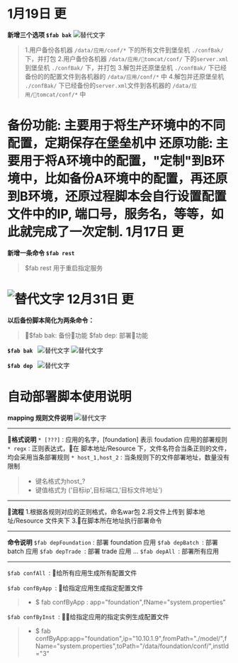1月19日 更
==
**新增三个选项
```$fab bak```**
![替代文字](https://wt-prj.oss.aliyuncs.com/95e8fcec74c047c787b20aeb2fb05e0c/fd02dd47-1b44-47c9-9551-40320d6deab7.png)
>1.用户备份各机器 ```/data/应用/conf/*``` 下的所有文件到堡垒机 ```./confBak/``` 下，并打包
2.用户备份各机器 ```/data/应用/tomcat/conf/``` 下的```server.xml```到堡垒机 ```./confBak/``` 下，并打包
3.解包并还原堡垒机  ```./confBak/``` 下已经备份的的配置文件到各机器的 ```/data/应用/conf/*``` 中
4.解包并还原堡垒机  ```./confBak/``` 下已经备份的```server.xml```文件到各机器的 ```/data/应用/tomcat/conf/*``` 中

备份功能: 主要用于将生产环境中的不同配置，定期保存在堡垒机中
**还原功能: 主要用于将A环境中的配置，"定制"到B环境中，比如备份A环境中的配置，再还原到B环境，还原过程脚本会自行设置配置文件中的IP, 端口号，服务名，等等，如此就完成了一次定制.**
1月17日 更
==
**新增一条命令
```$fab rest```**
>$fab rest 用于重启指定服务

![替代文字](https://wt-prj.oss.aliyuncs.com/95e8fcec74c047c787b20aeb2fb05e0c/e4a93f4b-cf32-4b1a-8b6f-ffdc332217d6.png)
12月31日 更
==
**以后备份脚本简化为两条命令：**
> $fab bak: 备份功能
> $fab dep: 部署功能


**```$fab bak ```**
![替代文字](https://wt-prj.oss.aliyuncs.com/95e8fcec74c047c787b20aeb2fb05e0c/e1c64073-1dc1-4c2b-8113-dddaf0f4c769.png)
![替代文字](https://wt-prj.oss.aliyuncs.com/95e8fcec74c047c787b20aeb2fb05e0c/c0b1539d-b85c-4f9d-b3ec-1eddaf6d8bb5.png)

**```$fab dep ```**
![替代文字](https://wt-prj.oss.aliyuncs.com/95e8fcec74c047c787b20aeb2fb05e0c/fca786ec-0500-40f8-9673-7c89b95dcf2d.png)

自动部署脚本使用说明
==

**mapping 规则文件说明**
![替代文字](https://wt-prj.oss.aliyuncs.com/95e8fcec74c047c787b20aeb2fb05e0c/4e1dd107-8781-4f36-b127-9b52803e289c.png)

***
**格式说明**
```* [???]：```应用的名字，[foundation] 表示 foudation 应用的部署规则
```* regx：```正则表达式，在 脚本地址/Resource 下，文件名符合当条正则的文件，均会采用当条部署规则
```* host_1,host_2：```当条规则下的文件部署地址，数量没有限制
> * 键名格式为host_?
> * 键值格式为 ('目标ip',目标端口,'目标文件地址')


***
**流程**
1.根据各规则对应的正则格式，命名war包
2.将文件上传到 脚本地址/Resource 文件夹下
3.在脚本所在地址执行部署命令

***
**命令说明**
``` $fab depFoundation ``` : 部署 foundation 应用
```$fab depBatch ```: 部署 batch 应用
```$fab depTrade ```: 部署 trade 应用
...
```$fab depAll ```: 部署所有应用

***
```$fab confAll ```: 给所有应用生成所有配置文件 

```$fab confByApp ```: 给指定应用生成指定配置文件
> * $ fab confByApp : app="foundation",fName="system.properties"

```$fab confByInst ```: 给指定应用的指定实例生成配置文件
> * $ fab confByApp:app="foundation",ip="10.10.1.9",fromPath="./model/",fName="system.properties",toPath="/data/foundation/conf/",instId="3"
